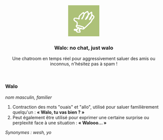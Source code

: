 <h3 align="center">
  <a href="https://victr.me/walo"><img src="https://raw.githubusercontent.com/victrme/walo/main/public/apple-touch-icon.png?token=GHSAT0AAAAAABT2FAARMIHCMB4GB6OHLYYMZCA76AQ" width="100px" alt="Walo icon"></a>
</h3>

<h3 align="center">
  Walo: no chat, just walo
</h3>

<p align="center">
  Une chatroom en temps réel pour aggressivement saluer des amis ou inconnus, n'hésitez pas à spam !
</p>

<br />

### Walo
_nom masculin, familier_

1. Contraction des mots "ouais" et "allo", utilisé pour saluer familièrement quelqu'un : **« Walo, tu vas bien ? »**
2. Peut également être utilisé pour exprimer une certaine surprise ou perplexité face à une situation : **« Walooo... »**

_Synonymes : wesh, yo_

